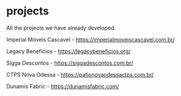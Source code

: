 # projects
All the projects we have already developed.

Imperial Móveis Cascavel - https://imperialmoveiscascavel.com.br/

Legacy Benefícios - https://legacybeneficios.org/

Sigga Descontos - https://siggadescontos.com.br/

CTPS Nova Odessa - https://pationovaodessactps.com.br/

Dunamis Fabric - https://dunamisfabric.com/
